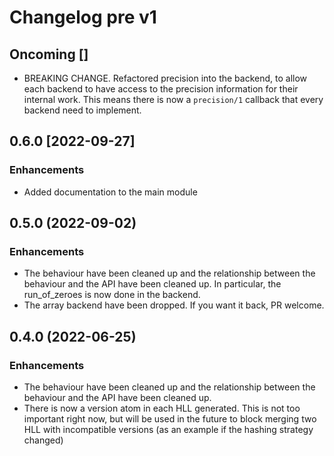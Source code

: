 # Changelog pre v1

## Oncoming []

* BREAKING CHANGE. Refactored precision into the backend, to allow each backend to have access to the precision information for their internal work. This means there is now a `precision/1` callback that every backend need to implement.

## 0.6.0 [2022-09-27]

### Enhancements

* Added documentation to the main module

## 0.5.0 (2022-09-02)

### Enhancements

* The behaviour have been cleaned up and the relationship between the behaviour and the API have been cleaned up. In particular, the run_of_zeroes is now done in the backend.
* The array backend have been dropped. If you want it back, PR welcome.

## 0.4.0 (2022-06-25)

### Enhancements

* The behaviour have been cleaned up and the relationship between the behaviour and the API have been cleaned up.
* There is now a version atom in each HLL generated. This is not too important right now, but will be used in the future to block merging two HLL with incompatible versions (as an example if the hashing strategy changed)
